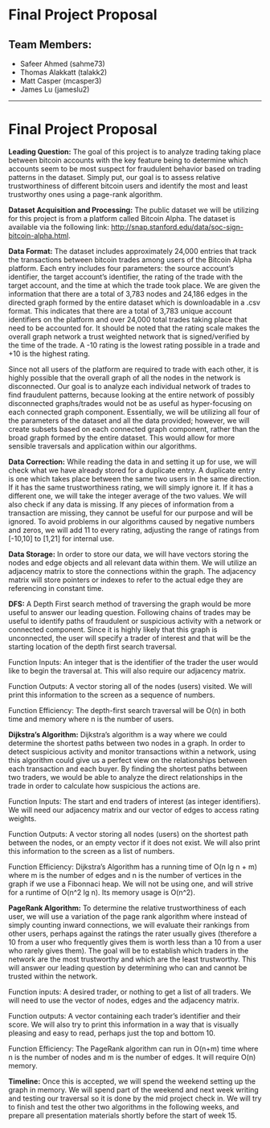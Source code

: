 # Final Project Proposal
 **Team Members:**
---
 - Safeer Ahmed (sahme73)
 - Thomas Alakkatt (talakk2)
 - Matt Casper (mcasper3)
 - James Lu (jameslu2)

---

# Final Project Proposal
**Leading Question:** 
The goal of this project is to analyze trading taking place between bitcoin accounts with the key feature being to determine which accounts seem to be most suspect for fraudulent behavior based on trading patterns in the dataset. Simply put, our goal is to assess relative trustworthiness of different bitcoin users and identify the most and least trustworthy ones using a page-rank algorithm.

**Dataset Acquisition and Processing:** 
The public dataset we will be utilizing for this project is from a platform called Bitcoin Alpha. The dataset is available via the following link: http://snap.stanford.edu/data/soc-sign-bitcoin-alpha.html. 

**Data Format:** 
The dataset includes approximately 24,000 entries that track the transactions between bitcoin trades among users of the Bitcoin Alpha platform. Each entry includes four parameters: the source account’s identifier, the target account’s identifier, the rating of the trade with the target account, and the time at which the trade took place. We are given the information that there are a total of 3,783 nodes and 24,186 edges in the directed graph formed by the entire dataset which is downloadable in a .csv format. This indicates that there are a total of 3,783 unique account identifiers on the platform and over 24,000 total trades taking place that need to be accounted for. It should be noted that the rating scale makes the overall graph network a trust weighted network that is signed/verified by the time of the trade. A -10 rating is the lowest rating possible in a trade and +10 is the highest rating. 

Since not all users of the platform are required to trade with each other, it is highly possible that the overall graph of all the nodes in the network is disconnected. Our goal is to analyze each individual network of trades to find fraudulent patterns, because looking at the entire network of possibly disconnected graphs/trades would not be as useful as hyper-focusing on each connected graph component. Essentially, we will be utilizing all four of the parameters of the dataset and all the data provided; however, we will create subsets based on each connected graph component, rather than the broad graph formed by the entire dataset. This would allow for more sensible traversals and application within our algorithms.

**Data Correction:** While reading the data in and setting it up for use, we will check what we have already stored for a duplicate entry. A duplicate entry is one which takes place between the same two users in the same direction. If it has the same trustworthiness rating, we will simply ignore it. If it has a different one, we will take the integer average of the two values. We will also check if any data is missing. If any pieces of information from a transaction are missing, they cannot be useful for our purpose and will be ignored. To avoid problems in our algorithms caused by negative numbers and zeros, we will add 11 to every rating, adjusting the range of ratings from [-10,10] to [1,21] for internal use.

**Data Storage:** In order to store our data, we will have vectors storing the nodes and edge objects and all relevant data within them. We will utilize an adjacency matrix to store the connections within the graph. The adjacency matrix will store pointers or indexes to refer to the actual edge they are referencing in constant time.

**DFS:**
A Depth First search method of traversing the graph would be more useful to answer our leading question.  Following chains of trades may be useful to identify paths of fraudulent or suspicious activity with a network or connected component. Since it is highly likely that this graph is unconnected, the user will specify a trader of interest and that will be the starting location of the depth first search traversal. 

Function Inputs: An integer that is the identifier of the trader the user would like to begin the traversal at. This will also require our adjacency matrix.

Function Outputs: A vector storing all of the nodes (users) visited. We will print this information to the screen as a sequence of numbers.

Function Efficiency: The depth-first search traversal will be O(n) in both time and memory where n is the number of users. 

**Dijkstra’s Algorithm:**
Dijkstra’s algorithm is a way where we could determine the shortest paths between two nodes in a graph. In order to detect suspicious activity and monitor transactions within a network, using this algorithm could give us a perfect view on the relationships between each transaction and each buyer. By finding the shortest paths between two traders, we would be able to analyze the direct relationships in the trade in order to calculate how suspicious the actions are. 

Function Inputs: The start and end traders of interest (as integer identifiers). We will need our adjacency matrix and our vector of edges to access rating weights.

Function Outputs: A vector storing all nodes (users) on the shortest path between the nodes, or an empty vector if it does not exist. We will also print this information to the screen as a list of numbers.

Function Efficiency: Dijkstra’s Algorithm has a running time of O(n lg n + m) where m is the number of edges and n is the number of vertices in the graph if we use a Fibonnaci heap. We will not be using one, and will strive for a runtime of O(n^2 lg n). Its memory usage is O(n^2).

**PageRank Algorithm:**
To determine the relative trustworthiness of each user, we will use a variation of the page rank algorithm where instead of simply counting inward connections, we will evaluate their rankings from other users, perhaps against the ratings the rater usually gives (therefore a 10 from a user who frequently gives them is worth less than a 10 from a user who rarely gives them). The goal will be to establish which traders in the network are the most trustworthy and which are the least trustworthy. This will answer our leading question by determining who can and cannot be trusted within the network.

Function inputs: A desired trader, or nothing to get a list of all traders. We will need to use the vector of nodes, edges and the adjacency matrix.

Function outputs: A vector containing each trader’s identifier and their score. We will also try to print this information in a way that is visually pleasing and easy to read, perhaps just the top and bottom 10.

Function Efficiency: The PageRank algorithm can run in O(n+m) time where n is the number of nodes and m is the number of edges. It will require O(n) memory. 

**Timeline:** Once this is accepted, we will spend the weekend setting up the graph in memory. We will spend part of the weekend and next week writing and testing our traversal so it is done by the mid project check in. We will try to finish and test the other two algorithms in the following weeks, and prepare all presentation materials shortly before the start of week 15.
